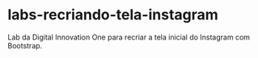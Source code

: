 # labs-recriando-tela-instagram
Lab da Digital Innovation One para recriar a tela inicial do Instagram com Bootstrap.
